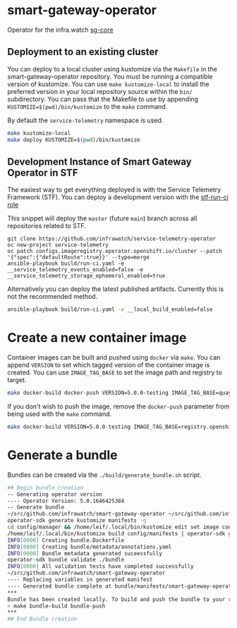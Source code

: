# smart-gateway-operator

Operator for the infra.watch [sg-core](https://github.com/infrawatch/sg-core)

## Deployment to an existing cluster

You can deploy to a local cluster using kustomize via the `Makefile` in the
smart-gateway-operator repository. You must be running a compatible version of
kustomize. You can use `make kustomize-local` to install the preferred version
in your local repository source within the `bin/` subdirectory. You can pass
that the Makefile to use by appending `KUSTOMIZE=$(pwd)/bin/kustomize` to the
`make` command.

By default the `service-telemetry` namespace is used.

```bash
make kustomize-local
make deploy KUSTOMIZE=$(pwd)/bin/kustomize
```

## Development Instance of Smart Gateway Operator in STF

The easiest way to get everything deployed is with the Service Telemetry Framework (STF). You can deploy a development version
with the [stf-run-ci role](https://github.com/infrawatch/service-telemetry-operator/tree/master/build/stf-run-ci)


This snippet will deploy the `master` (future `main`) branch across all repositories related to STF.

```
git clone https://github.com/infrawatch/service-telemetry-operator
oc new-project service-telemetry
oc patch configs.imageregistry.operator.openshift.io/cluster --patch '{"spec":{"defaultRoute":true}}' --type=merge
ansible-playbook build/run-ci.yaml -e __service_telemetry_events_enabled=false -e __service_telemetry_storage_ephemeral_enabled=true
```

Alternatively you can deploy the latest published artifacts. Currently this is not the recommended method.

```bash
ansible-playbook build/run-ci.yaml -e __local_build_enabled=false
```

# Create a new container image

Container images can be built and pushed using `docker` via `make`. You can
append `VERSION` to set which tagged version of the container image is created.
You can use `IMAGE_TAG_BASE` to set the image path and registry to target.

```bash
make docker-build docker-push VERSION=5.0.0-testing IMAGE_TAG_BASE=quay.io/leifmadsen/smart-gateway-operator
```

If you don't wish to push the image, remove the `docker-push` parameter from being used with the `make` command.

```bash
make docker-build VERSION=5.0.0-testing IMAGE_TAG_BASE=registry.openshift.local/service-telemetry/smart-gateway-operator
```

# Generate a bundle

Bundles can be created via the `./build/generate_bundle.sh` script.

```bash
## Begin bundle creation
-- Generating operator version
---- Operator Version: 5.0.1646425384
-- Generate bundle
~/src/github.com/infrawatch/smart-gateway-operator ~/src/github.com/infrawatch/smart-gateway-operator
operator-sdk generate kustomize manifests -q
cd config/manager && /home/leif/.local/bin/kustomize edit set image controller=quay.io/infrawatch/smart-gateway-operator:5.0.1646425384
/home/leif/.local/bin/kustomize build config/manifests | operator-sdk generate bundle -q --overwrite --version 5.0.1646425384 --channels=unstable --default-channel=unstable
INFO[0000] Creating bundle.Dockerfile
INFO[0000] Creating bundle/metadata/annotations.yaml
INFO[0000] Bundle metadata generated suceessfully
operator-sdk bundle validate ./bundle
INFO[0000] All validation tests have completed successfully
~/src/github.com/infrawatch/smart-gateway-operator
---- Replacing variables in generated manifest
---- Generated bundle complete at bundle/manifests/smart-gateway-operator.clusterserviceversion.yaml
***
Bundle has been created locally. To build and push the bundle to your remote registry run:
> make bundle-build bundle-push
***
## End Bundle creation
```
